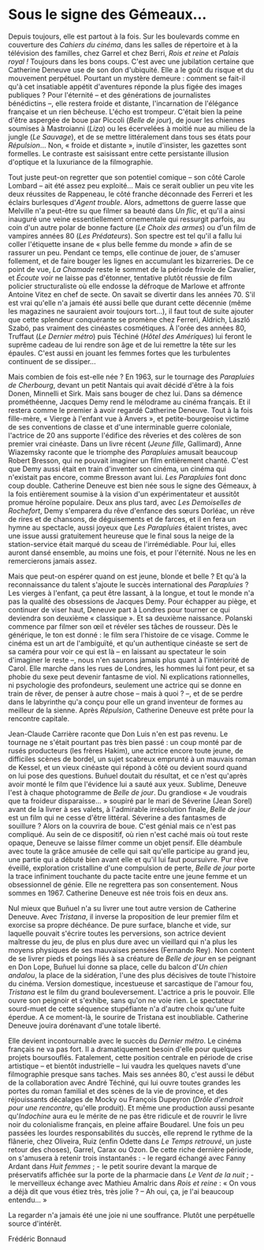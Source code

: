 # Sous le signe des Gémeaux...

Depuis toujours, elle est partout à la fois. Sur les boulevards comme en couverture des *Cahiers du cinéma*, dans les salles de répertoire et à la télévision des familles, chez Garrel et chez Berri, *Rois et reine* et *Palais royal&nbsp;!* Toujours dans les bons coups. C'est avec une jubilation certaine que Catherine Deneuve use de son don d'ubiquité. Elle a le goût du risque et du mouvement perpétuel. Pourtant un mystère demeure&nbsp;: comment se fait-il qu'à cet insatiable appétit d'aventures réponde la plus figée des images publiques&nbsp;? Pour l'éternité –&nbsp;et des générations de journalistes bénédictins&nbsp;–, elle restera froide et distante, l'incarnation de l'élégance française et un rien bêcheuse. L'écho est trompeur. C'était bien la peine d'être aspergée de boue par Piccoli (*Belle de jour*), de jouer les chiennes soumises à Mastroianni (*Liza*) ou les écervelées à moitié nue au milieu de la jungle (*Le Sauvage*), et de se mettre littéralement dans tous ses états pour *Répulsion*... Non, «&nbsp;froide et distante&nbsp;», inutile d'insister, les gazettes sont formelles. Le contraste est saisissant entre cette persistante illusion d'optique et la luxuriance de la filmographie.

Tout juste peut-on regretter que son potentiel comique –&nbsp;son côté Carole Lombard&nbsp;– ait été assez peu exploité... Mais ce serait oublier un peu vite les deux réussites de Rappeneau, le côté franche déconnade des Ferreri et les éclairs burlesques d'*Agent trouble*. Alors, admettons de guerre lasse que Melville n'a peut-être su que filmer sa beauté dans *Un flic*, et qu'il a ainsi inauguré une veine essentiellement ornementale qui ressurgit parfois, au coin d'un autre polar de bonne facture (*Le Choix des armes*) ou d'un film de vampires années 80 (*Les Prédateurs*). Son spectre est tel qu'il a fallu lui coller l'étiquette insane de «&nbsp;plus belle femme du monde&nbsp;» afin de se rassurer un peu. Pendant ce temps, elle continue de jouer, de s'amuser follement, et de faire bouger les lignes en accumulant les bizarreries. De ce point de vue, *La Chamade* reste le sommet de la période frivole de Cavalier, et *Écoute voir* ne laisse pas d'étonner, tentative plutôt réussie de film policier structuraliste où elle endosse la défroque de Marlowe et affronte Antoine Vitez en chef de secte. On savait se divertir dans les années 70. S'il est vrai qu'elle n'a jamais été aussi belle que durant cette décennie (même les magazines ne sauraient avoir toujours tort...), il faut tout de suite ajouter que cette splendeur conquérante se promène chez Ferreri, Aldrich, László Szabó, pas vraiment des cinéastes cosmétiques. À l'orée des années 80, Truffaut (*Le Dernier métro*) puis Téchiné (*Hôtel des Amériques*) lui feront le suprême cadeau de lui rendre son âge et de lui remettre la tête sur les épaules. C'est aussi en jouant les femmes fortes que les turbulentes continuent de se dissiper...

Mais combien de fois est-elle née&nbsp;? En 1963, sur le tournage des *Parapluies de Cherbourg*, devant un petit Nantais qui avait décidé d'être à la fois Donen, Minnelli et Sirk. Mais sans bouger de chez lui. Dans sa démence prométhéenne, Jacques Demy rend le mélodrame au cinéma français. Et il restera comme le premier à avoir regardé Catherine Deneuve. Tout à la fois fille-mère, «&nbsp;Vierge à l'enfant vue à Anvers&nbsp;», et petite-bourgeoise victime de ses conventions de classe et d'une interminable guerre coloniale, l'actrice de 20 ans supporte l'édifice des rêveries et des colères de son premier vrai cinéaste. Dans un livre récent (*Jeune fille*, Gallimard), Anne Wiazemsky raconte que le triomphe des *Parapluies* amusait beaucoup Robert Bresson, qui ne pouvait imaginer un film entièrement chanté. C'est que Demy aussi était en train d'inventer son cinéma, un cinéma qui n'existait pas encore, comme Bresson avant lui. *Les Parapluies* font donc coup double. Catherine Deneuve est bien née sous le signe des Gémeaux, à la fois entièrement soumise à la vision d'un expérimentateur et aussitôt promue héroïne populaire. Deux ans plus tard, avec *Les Demoiselles de Rochefort*, Demy s'emparera du rêve d'enfance des sœurs Dorléac, un rêve de rires et de chansons, de déguisements et de farces, et il en fera un hymne au spectacle, aussi joyeux que *Les Parapluies* étaient tristes, avec une issue aussi gratuitement heureuse que le final sous la neige de la station-service était marqué du sceau de l'irrémédiable. Pour lui, elles auront dansé ensemble, au moins une fois, et pour l'éternité. Nous ne les en remercierons jamais assez.

Mais que peut-on espérer quand on est jeune, blonde et belle&nbsp;? Et qu'à la reconnaissance du talent s'ajoute le succès international des *Parapluies*&nbsp;? Les vierges à l'enfant, ça peut être lassant, à la longue, et tout le monde n'a pas la qualité des obsessions de Jacques Demy. Pour échapper au piège, et continuer de viser haut, Deneuve part à Londres pour tourner ce qui deviendra son deuxième «&nbsp;classique&nbsp;». Et sa deuxième naissance. Polanski commence par filmer son œil et révéler ses tâches de rousseur. Dès le générique, le ton est donné&nbsp;: le film sera l'histoire de ce visage. Comme le cinéma est un art de l'ambiguïté, et qu'un authentique cinéaste se sert de sa caméra pour voir ce qui est là –&nbsp;en laissant au spectateur le soin d'imaginer le reste&nbsp;–, nous n'en saurons jamais plus quant à l'intériorité de Carol. Elle marche dans les rues de Londres, les hommes lui font peur, et sa phobie du sexe peut devenir fantasme de viol. Ni explications rationnelles, ni psychologie des profondeurs, seulement une actrice qui se donne en train de rêver, de penser à autre chose –&nbsp;mais à quoi&nbsp;?&nbsp;–, et de se perdre dans le labyrinthe qu'a conçu pour elle un grand inventeur de formes au meilleur de la sienne. Après *Répulsion*, Catherine Deneuve est prête pour la rencontre capitale.

Jean-Claude Carrière raconte que Don Luis n'en est pas revenu. Le tournage ne s'était pourtant pas très bien passé&nbsp;: un coup monté par de rusés producteurs (les frères Hakim), une actrice encore toute jeune, de difficiles scènes de bordel, un sujet scabreux emprunté à un mauvais roman de Kessel, et un vieux cinéaste qui répond à côté ou devient sourd quand on lui pose des questions. Buñuel doutait du résultat, et ce n'est qu'après avoir monté le film que l'évidence lui a sauté aux yeux. Sublime, Deneuve l'est à chaque photogramme de *Belle de jour*. Du grandiose «&nbsp;Je voudrais que ta froideur disparaisse...&nbsp;» soupiré par le mari de Séverine (Jean Sorel) avant de la livrer à ses valets, à l'admirable irrésolution finale, *Belle de jour* est un film qui ne cesse d'être littéral. Séverine a des fantasmes de souillure&nbsp;? Alors on la couvrira de boue. C'est génial mais ce n'est pas compliqué. Au sein de ce dispositif, où rien n'est caché mais où tout reste opaque, Deneuve se laisse filmer comme un objet pensif. Elle déambule avec toute la grâce amusée de celle qui sait qu'elle participe au grand jeu, une partie qui a débuté bien avant elle et qu'il lui faut poursuivre. Pur rêve éveillé, exploration cristalline d'une compulsion de perte, *Belle de jour* porte la trace infiniment touchante du pacte tacite entre une jeune femme et un obsessionnel de génie. Elle ne regrettera pas son consentement. Nous sommes en 1967. Catherine Deneuve est née trois fois en deux ans.

Nul mieux que Buñuel n'a su livrer une tout autre version de Catherine Deneuve. Avec *Tristana*, il inverse la proposition de leur premier film et exorcise sa propre déchéance. De pure surface, blanche et vide, sur laquelle pouvait s'écrire toutes les perversions, son actrice devient maîtresse du jeu, de plus en plus dure avec un vieillard qui n'a plus les moyens physiques de ses mauvaises pensées (Fernando Rey). Non content de se livrer pieds et poings liés à sa créature de *Belle de jour* en se peignant en Don Lope, Buñuel lui donne sa place, celle du balcon d'*Un chien andalou*, la place de la sidération, l'une des plus décisives de toute l'histoire du cinéma. Version domestique, incestueuse et sarcastique de l'amour fou, *Tristana* est le film du grand bouleversement. L'actrice a pris le pouvoir. Elle ouvre son peignoir et s'exhibe, sans qu'on ne voie rien. Le spectateur sourd-muet de cette séquence stupéfiante n'a d'autre choix qu'une fuite éperdue. A ce moment-là, le sourire de Tristana est inoubliable. Catherine Deneuve jouira dorénavant d'une totale liberté.

Elle devient incontournable avec le succès du *Dernier métro*. Le cinéma français ne va pas fort. Il a dramatiquement besoin d'elle pour quelques projets boursouflés. Fatalement, cette position centrale en période de crise artistique –&nbsp;et bientôt industrielle&nbsp;– lui vaudra les quelques navets d'une filmographie presque sans taches. Mais ses années 80, c'est aussi le début de la collaboration avec André Téchiné, qui lui ouvre toutes grandes les portes du roman familial et des scènes de la vie de province, et des réjouissants décalages de Mocky ou François Dupeyron (*Drôle d'endroit pour une rencontre*, qu'elle produit). Et même une production aussi pesante qu'*Indochine* aura eu le mérite de ne pas être ridicule et de rouvrir le livre noir du colonialisme français, en pleine affaire Boudarel. Une fois un peu passées les lourdes responsabilités du succès, elle reprend le rythme de la flânerie, chez Oliveira, Ruiz (enfin Odette dans *Le Temps retrouvé*, un juste retour des choses), Garrel, Carax ou Ozon. De cette riche dernière période, on s'amusera à retenir trois instantanés&nbsp;: -&nbsp;le regard échangé avec Fanny Ardant dans *Huit femmes*&nbsp;; -&nbsp;le petit sourire devant la marque de préservatifs affichée sur la porte de la pharmacie dans *Le Vent de la nuit*&nbsp;; -&nbsp;le merveilleux échange avec Mathieu Amalric dans *Rois et reine*&nbsp;: «&nbsp;On vous a déjà dit que vous étiez très, très jolie&nbsp;? – Ah oui, ça, je l'ai beaucoup entendu...&nbsp;»

La regarder n'a jamais été une joie ni une souffrance. Plutôt une perpétuelle source d'intérêt.

Frédéric Bonnaud